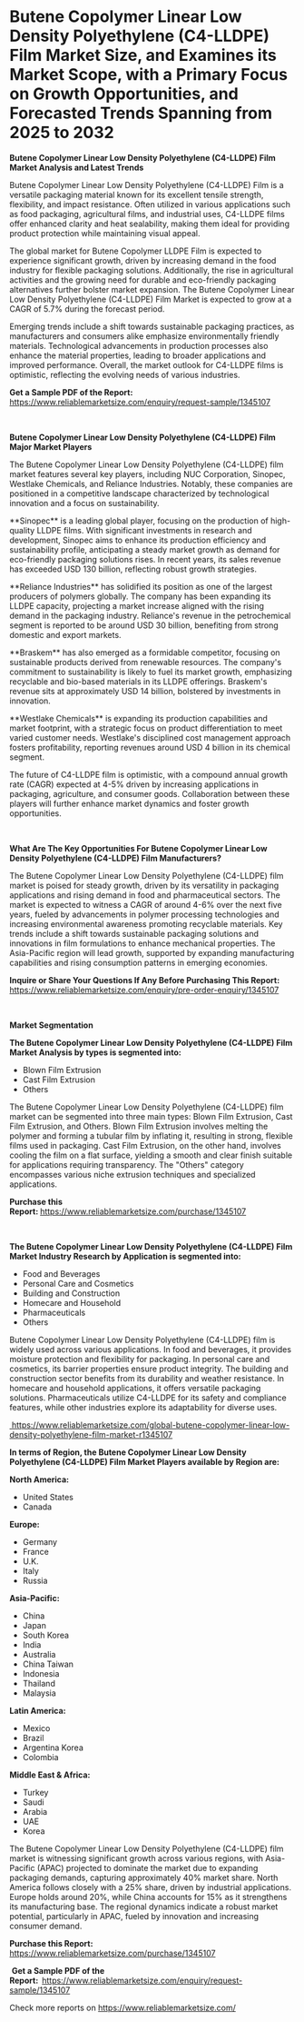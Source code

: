 <p><h1>Butene Copolymer Linear Low Density Polyethylene (C4-LLDPE) Film Market Size, and Examines its Market Scope, with a Primary Focus on Growth Opportunities, and Forecasted Trends Spanning from 2025 to 2032</h1></p><p><strong>Butene Copolymer Linear Low Density Polyethylene (C4-LLDPE) Film Market Analysis and Latest Trends</strong></p>
<p><p>Butene Copolymer Linear Low Density Polyethylene (C4-LLDPE) Film is a versatile packaging material known for its excellent tensile strength, flexibility, and impact resistance. Often utilized in various applications such as food packaging, agricultural films, and industrial uses, C4-LLDPE films offer enhanced clarity and heat sealability, making them ideal for providing product protection while maintaining visual appeal.</p><p>The global market for Butene Copolymer LLDPE Film is expected to experience significant growth, driven by increasing demand in the food industry for flexible packaging solutions. Additionally, the rise in agricultural activities and the growing need for durable and eco-friendly packaging alternatives further bolster market expansion. The Butene Copolymer Linear Low Density Polyethylene (C4-LLDPE) Film Market is expected to grow at a CAGR of 5.7% during the forecast period. </p><p>Emerging trends include a shift towards sustainable packaging practices, as manufacturers and consumers alike emphasize environmentally friendly materials. Technological advancements in production processes also enhance the material properties, leading to broader applications and improved performance. Overall, the market outlook for C4-LLDPE films is optimistic, reflecting the evolving needs of various industries.</p></p>
<p><strong>Get a Sample PDF of the Report:&nbsp;</strong> <a href="https://www.reliablemarketsize.com/enquiry/request-sample/1345107?utm_campaign=1872&utm_medium=2&utm_source=Github&utm_content=ia&utm_term=02022025&utm_id=butene-copolymer-linear-low-density-polyethylene-c4-lldpe-film">https://www.reliablemarketsize.com/enquiry/request-sample/1345107</a></p>
<p>&nbsp;</p>
<p><strong>Butene Copolymer Linear Low Density Polyethylene (C4-LLDPE) Film Major Market Players</strong></p>
<p><p>The Butene Copolymer Linear Low Density Polyethylene (C4-LLDPE) film market features several key players, including NUC Corporation, Sinopec, Westlake Chemicals, and Reliance Industries. Notably, these companies are positioned in a competitive landscape characterized by technological innovation and a focus on sustainability.</p><p>**Sinopec** is a leading global player, focusing on the production of high-quality LLDPE films. With significant investments in research and development, Sinopec aims to enhance its production efficiency and sustainability profile, anticipating a steady market growth as demand for eco-friendly packaging solutions rises. In recent years, its sales revenue has exceeded USD 130 billion, reflecting robust growth strategies.</p><p>**Reliance Industries** has solidified its position as one of the largest producers of polymers globally. The company has been expanding its LLDPE capacity, projecting a market increase aligned with the rising demand in the packaging industry. Reliance's revenue in the petrochemical segment is reported to be around USD 30 billion, benefiting from strong domestic and export markets.</p><p>**Braskem** has also emerged as a formidable competitor, focusing on sustainable products derived from renewable resources. The company's commitment to sustainability is likely to fuel its market growth, emphasizing recyclable and bio-based materials in its LLDPE offerings. Braskem's revenue sits at approximately USD 14 billion, bolstered by investments in innovation.</p><p>**Westlake Chemicals** is expanding its production capabilities and market footprint, with a strategic focus on product differentiation to meet varied customer needs. Westlake's disciplined cost management approach fosters profitability, reporting revenues around USD 4 billion in its chemical segment.</p><p>The future of C4-LLDPE film is optimistic, with a compound annual growth rate (CAGR) expected at 4-5% driven by increasing applications in packaging, agriculture, and consumer goods. Collaboration between these players will further enhance market dynamics and foster growth opportunities.</p></p>
<p>&nbsp;</p>
<p><strong>What Are The Key Opportunities For Butene Copolymer Linear Low Density Polyethylene (C4-LLDPE) Film Manufacturers?</strong></p>
<p><p>The Butene Copolymer Linear Low Density Polyethylene (C4-LLDPE) film market is poised for steady growth, driven by its versatility in packaging applications and rising demand in food and pharmaceutical sectors. The market is expected to witness a CAGR of around 4-6% over the next five years, fueled by advancements in polymer processing technologies and increasing environmental awareness promoting recyclable materials. Key trends include a shift towards sustainable packaging solutions and innovations in film formulations to enhance mechanical properties. The Asia-Pacific region will lead growth, supported by expanding manufacturing capabilities and rising consumption patterns in emerging economies.</p></p>
<p><strong>Inquire or Share Your Questions If Any Before Purchasing This Report:</strong> <a href="https://www.reliablemarketsize.com/enquiry/pre-order-enquiry/1345107?utm_campaign=1872&utm_medium=2&utm_source=Github&utm_content=ia&utm_term=02022025&utm_id=butene-copolymer-linear-low-density-polyethylene-c4-lldpe-film">https://www.reliablemarketsize.com/enquiry/pre-order-enquiry/1345107</a></p>
<p>&nbsp;</p>
<p><strong>Market Segmentation</strong></p>
<p><strong>The Butene Copolymer Linear Low Density Polyethylene (C4-LLDPE) Film Market Analysis by types is segmented into:</strong></p>
<p><ul><li>Blown Film Extrusion</li><li>Cast Film Extrusion</li><li>Others</li></ul></p>
<p><p>The Butene Copolymer Linear Low Density Polyethylene (C4-LLDPE) film market can be segmented into three main types: Blown Film Extrusion, Cast Film Extrusion, and Others. Blown Film Extrusion involves melting the polymer and forming a tubular film by inflating it, resulting in strong, flexible films used in packaging. Cast Film Extrusion, on the other hand, involves cooling the film on a flat surface, yielding a smooth and clear finish suitable for applications requiring transparency. The "Others" category encompasses various niche extrusion techniques and specialized applications.</p></p>
<p><strong>Purchase this Report:&nbsp;</strong><a href="https://www.reliablemarketsize.com/purchase/1345107?utm_campaign=1872&utm_medium=2&utm_source=Github&utm_content=ia&utm_term=02022025&utm_id=butene-copolymer-linear-low-density-polyethylene-c4-lldpe-film">https://www.reliablemarketsize.com/purchase/1345107</a></p>
<p>&nbsp;</p>
<p><strong>The Butene Copolymer Linear Low Density Polyethylene (C4-LLDPE) Film Market Industry Research by Application is segmented into:</strong></p>
<p><ul><li>Food and Beverages</li><li>Personal Care and Cosmetics</li><li>Building and Construction</li><li>Homecare and Household</li><li>Pharmaceuticals</li><li>Others</li></ul></p>
<p><p>Butene Copolymer Linear Low Density Polyethylene (C4-LLDPE) film is widely used across various applications. In food and beverages, it provides moisture protection and flexibility for packaging. In personal care and cosmetics, its barrier properties ensure product integrity. The building and construction sector benefits from its durability and weather resistance. In homecare and household applications, it offers versatile packaging solutions. Pharmaceuticals utilize C4-LLDPE for its safety and compliance features, while other industries explore its adaptability for diverse uses.</p></p>
<p><a href="https://www.reliablemarketsize.com/global-butene-copolymer-linear-low-density-polyethylene-film-market-r1345107?utm_campaign=1872&utm_medium=2&utm_source=Github&utm_content=ia&utm_term=02022025&utm_id=butene-copolymer-linear-low-density-polyethylene-c4-lldpe-film">&nbsp;https://www.reliablemarketsize.com/global-butene-copolymer-linear-low-density-polyethylene-film-market-r1345107</a></p>
<p><strong>In terms of Region, the Butene Copolymer Linear Low Density Polyethylene (C4-LLDPE) Film Market Players available by Region are:</strong></p>
<p>
    <p> <strong> North America: </strong>
        <ul>
            <li>United States</li>
            <li>Canada</li>
        </ul>
        </p> 
    <p> <strong> Europe: </strong>
        <ul>
            <li>Germany</li>
            <li>France</li>
            <li>U.K.</li>
            <li>Italy</li>
            <li>Russia</li>
        </ul>
        </p> 
    <p> <strong> Asia-Pacific: </strong>
        <ul>
            <li>China</li>
            <li>Japan</li>
            <li>South Korea</li>
            <li>India</li>
            <li>Australia</li>
            <li>China Taiwan</li>
            <li>Indonesia</li>
            <li>Thailand</li>
            <li>Malaysia</li>
        </ul>
        </p> 
    <p> <strong> Latin America: </strong>
        <ul>
            <li>Mexico</li>
            <li>Brazil</li>
            <li>Argentina Korea</li>
            <li>Colombia</li>
        </ul>
        </p> 
    <p> <strong> Middle East & Africa: </strong>
        <ul>
            <li>Turkey</li>
            <li>Saudi</li>
            <li>Arabia</li>
            <li>UAE</li>
            <li>Korea</li>
        </ul>
    </p>
    </p>
<p><p>The Butene Copolymer Linear Low Density Polyethylene (C4-LLDPE) film market is witnessing significant growth across various regions, with Asia-Pacific (APAC) projected to dominate the market due to expanding packaging demands, capturing approximately 40% market share. North America follows closely with a 25% share, driven by industrial applications. Europe holds around 20%, while China accounts for 15% as it strengthens its manufacturing base. The regional dynamics indicate a robust market potential, particularly in APAC, fueled by innovation and increasing consumer demand.</p></p>
<p><strong>Purchase this Report: </strong><a href="https://www.reliablemarketsize.com/purchase/1345107?utm_campaign=1872&utm_medium=2&utm_source=Github&utm_content=ia&utm_term=02022025&utm_id=butene-copolymer-linear-low-density-polyethylene-c4-lldpe-film">https://www.reliablemarketsize.com/purchase/1345107</a></p>
<p>&nbsp;<strong>Get a Sample PDF of the Report:&nbsp;&nbsp;</strong><a href="https://www.reliablemarketsize.com/enquiry/request-sample/1345107?utm_campaign=1872&utm_medium=2&utm_source=Github&utm_content=ia&utm_term=02022025&utm_id=butene-copolymer-linear-low-density-polyethylene-c4-lldpe-film">https://www.reliablemarketsize.com/enquiry/request-sample/1345107</a></p>
<p><strong></strong></p>
<p>Check more reports on <a href="https://www.reliablemarketsize.com/?utm_campaign=1872&utm_medium=2&utm_source=Github&utm_content=ia&utm_term=02022025&utm_id=butene-copolymer-linear-low-density-polyethylene-c4-lldpe-film">https://www.reliablemarketsize.com/</a></p>